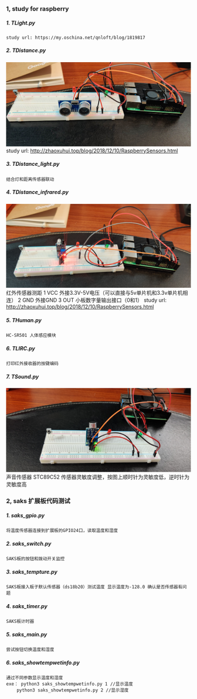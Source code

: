 ### 1, study for raspberry

##### 1. TLight.py
    study url: https://my.oschina.net/qnloft/blog/1819817

##### 2. TDistance.py
![avatar](./photos/TDistance.jpeg)
    study url: http://zhaoxuhui.top/blog/2018/12/10/RaspberrySensors.html

##### 3. TDistance_light.py
    结合灯和距离传感器联动

##### 4. TDistance_infrared.py
![avatar](./photos/TDistance_infrared.jpeg)
    红外传感器测距
    1 VCC 外接3.3V-5V电压（可以直接与5v单片机和3.3v单片机相连）
    2 GND 外接GND
    3 OUT 小板数字量输出接口（0和1）
    study url: http://zhaoxuhui.top/blog/2018/12/10/RaspberrySensors.html

##### 5. THuman.py
    HC-SR501 人体感应模块

##### 6. TLIRC.py
    打印红外接收器的按键编码

##### 7. TSound.py
![avatar](./photos/TSound.jpeg)
    声音传感器 STC89C52
    传感器灵敏度调整，按图上顺时针为灵敏度低，逆时针为灵敏度高


### 2, saks 扩展板代码测试
##### 1.  saks_gpio.py 
    将温度传感器连接到扩展板的GPIO24口，读取温度和湿度

##### 2. saks_switch.py 
    SAKS板的按钮和拨动开关监控

##### 3.  saks_tempture.py 
    SAKS板接入板子默认传感器（ds18b20）测试温度 显示温度为-128.0 确认是否传感器有问题

##### 4.  saks_timer.py 
    SAKS板计时器

##### 5.  saks_main.py 
    尝试按钮切换温度和湿度


##### 6.  saks_showtempwetinfo.py 
    通过不同参数显示温度和湿度
    exe： python3 saks_showtempwetinfo.py 1 //显示温度
        python3 saks_showtempwetinfo.py 2 //显示湿度



